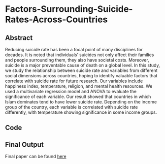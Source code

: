 # Factors-Surrounding-Suicide-Rates-Across-Countries

## Abstract
Reducing suicide rate has been a focal point of many disciplines for decades. It is noted that individuals’ suicides not only affect their families and people surrounding them, they also have societal costs. Moreover, suicide is a major preventable cause of death on a global level. In this study, we study the relationship between suicide rate and variables from different social dimensions across countries, hoping to identify valuable factors that correlate with suicide rate for future research. Our variables include happiness index, temperature, religion, and mental health resources. We used a multivariate regression model and ANOVA to evaluate the significance of each variable. Our result showed that countries in which Islam dominates tend to have lower suicide rate. Depending on the income group of the country, each variable is correlated with suicide rate differently, with temperature showing significance in some income groups.

## Code

## Final Output
Final paper can be found [here](https://github.com/ridhika123/Factors-Surrounding-Suicide-Rates-Across-Countries/blob/main/Factors%20Surrounding%20Suicide%20Rates%20Across%20Countries.pdf)
